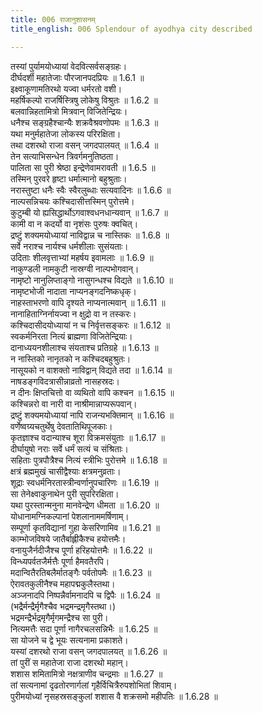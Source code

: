 ```yaml
---
title: 006 राजानुशासनम्
title_english: 006 Splendour of ayodhya city described

---
```

<div class="audioEmbed"  caption="श्रीराम-हरिसीताराममूर्ति-घनपाठिभ्यां वचनम्" src="https://archive.org/download/Ramayana-recitation-Sriram-harisItArAmamUrti-Ghanapaati-v2/Kanda_1/Kanda_1_BK-006-Raajaanu_Shaasavam.mp3"></div>
  
तस्यां पुर्यामयोध्यायां वेदवित्सर्वसङ्ग्रहः।  
दीर्घदर्शी महातेजाः पौरजानपदप्रियः ॥ 1.6.1 ॥   
इक्ष्वाकूणामतिरथो यज्वा धर्मरतो वशी।  
महर्षिकल्पो राजर्षिस्त्रिषु लोकेषु विश्रुतः ॥ 1.6.2 ॥   
बलवान्निहतामित्रो मित्रवान् विजितेन्द्रियः।  
धनैश्च सङ्ग्रहैश्चान्यैः शक्रवैश्रवणोपमः ॥ 1.6.3 ॥   
यथा मनुर्महातेजा लोकस्य परिरक्षिता।  
तथा दशरथो राजा वसन् जगदपालयत् ॥ 1.6.4 ॥   
तेन सत्याभिसन्धेन त्रिवर्गमनुतिष्ठता।  
पालिता सा पुरी श्रेष्ठा इन्द्रेणेवामरावती ॥ 1.6.5 ॥   
तस्मिन् पुरवरे हृष्टा धर्मात्मानो बहुश्रुताः।  
नरास्तुष्टा धनैः स्वैः स्वैरलुब्धाः सत्यवादिनः ॥ 1.6.6 ॥   
नाल्पसन्निचयः कश्चिदासीत्तस्मिन् पुरोत्तमे।  
कुटुम्बी यो ह्यसिद्धार्थोऽगवाश्वधनधान्यवान् ॥ 1.6.7 ॥   
कामी वा न कदर्यो वा नृशंसः पुरुषः क्वचित्।  
द्रष्टुं शक्यमयोध्यायां नाविद्वान्न च नास्तिकः ॥ 1.6.8 ॥   
सर्वे नराश्च नार्यश्च धर्मशीलाः सुसंयताः।  
उदिताः शीलवृत्ताभ्यां महर्षय इवामलाः ॥ 1.6.9 ॥   
नाकुण्डली नामकुटी नास्रग्वी नाल्पभोगवान्।  
नामृष्टो नानुलिप्ताङ्गो नासुगन्धश्च विद्यते ॥ 1.6.10 ॥   
नामृष्टभोजी नादाता नाप्यनङ्गदनिष्कधृक्।  
नाहस्ताभरणो वापि दृश्यते नाप्यनात्मवान् ॥ 1.6.11 ॥   
नानाहिताग्निर्नायज्वा न क्षुद्रो वा न तस्करः।  
कश्चिदासीदयोध्यायां न च निर्वृत्तसङ्करः ॥ 1.6.12 ॥   
स्वकर्मनिरता नित्यं ब्राह्मणा विजितेन्द्रियाः।  
दानाध्ययनशीलाश्च संयताश्च प्रतिग्रहे ॥ 1.6.13 ॥   
न नास्तिको नानृतको न कश्चिदबहुश्रुतः।  
नासूयको न वाशक्तो नाविद्वान् विद्यते तदा ॥ 1.6.14 ॥   
नाषडङ्गविदत्रासीन्नाव्रतो नासहस्रदः।  
न दीनः क्षिप्तचित्तो वा व्यथितो वापि कश्चन ॥ 1.6.15 ॥   
कश्चिन्नरो वा नारी वा नाश्रीमान्नाप्यरूपवान्।  
द्रष्टुं शक्यमयोध्यायां नापि राजन्यभक्तिमान् ॥ 1.6.16 ॥   
वर्णेष्वग्र्यचतुर्थेषु देवतातिथिपूजकाः।  
कृतज्ञाश्च वदान्याश्च शूरा विक्रमसंयुताः ॥ 1.6.17 ॥   
दीर्घायुषो नराः सर्वे धर्मं सत्यं च संश्रिताः।  
सहिताः पुत्रपौत्रैश्च नित्यं स्त्रीभिः पुरोत्तमे ॥ 1.6.18 ॥   
क्षत्रं ब्रह्ममुखं चासीद्वैश्याः क्षत्रमनुव्रताः।  
शूद्राः स्वधर्मनिरतास्त्रीन्वर्णानुपचारिणः ॥ 1.6.19 ॥   
सा तेनेक्ष्वाकुनाथेन पुरी सुपरिरक्षिता।  
यथा पुरस्तान्मनुना मानवेन्द्रेण धीमता ॥ 1.6.20 ॥   
योधानामग्निकल्पानां पेशलानाममर्षिणाम्।  
सम्पूर्णा कृतविद्यानां गुहा केसरिणामिव ॥ 1.6.21 ॥   
काम्भोजविषये जातैर्बाह्लीकैश्च हयोत्तमैः।  
वनायुजैर्नदीजैश्च पूर्णा हरिहयोत्तमैः ॥ 1.6.22 ॥   
विन्ध्यपर्वतजैर्मत्तैः पूर्णा हैमवतैरपि।  
मदान्वितैरतिबलैर्मातङ्गैः पर्वतोपमैः ॥ 1.6.23 ॥   
ऐरावतकुलीनैश्च महापद्मकुलैस्तथा।  
अञ्जनादपि निष्पन्नैर्वामनादपि च द्विपैः ॥ 1.6.24 ॥   
(भद्रैर्मन्द्रैर्मृगैश्चैव भद्रमन्द्रमृगैस्तथा।)  
भद्रमन्द्रैर्भद्रमृगैर्मृगमन्द्रैश्च सा पुरी।  
नित्यमत्तैः सदा पूर्णा नागैरचलसन्निभैः ॥ 1.6.25 ॥   
सा योजने च द्वे भूयः सत्यनामा प्रकाशते।  
यस्यां दशरथो राजा वसन् जगदपालयत् ॥ 1.6.26 ॥   
तां पुरीं स महातेजा राजा दशरथो महान्।  
शशास शमितामित्रो नक्षत्राणीव चन्द्रमाः ॥ 1.6.27 ॥   
तां सत्यनामां दृढतोरणार्गलां गृहैर्विचित्रैरुपशोभितां शिवाम्।  
पुरीमयोध्यां नृसहस्रसङ्कुलां शशास वै शक्रसमो महीपतिः ॥ 1.6.28 ॥   